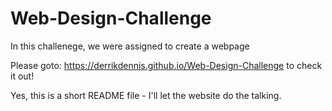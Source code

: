 # Web-Design-Challenge

In this challenege, we were assigned to create a webpage

Please goto: <https://derrikdennis.github.io/Web-Design-Challenge>  to check it out!

Yes, this is a short README file - I'll let the website do the talking.
